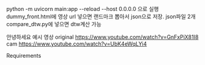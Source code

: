 python -m uvicorn main:app --reload --host 0.0.0.0 으로 실행
dummy_front.html에 영상 url 넣으면 랜드마크 뽑아서 json으로 저장.
json파일 2개 compare_dtw.py에 넣으면 dtw계산 가능

안녕하세요 예시 영상
original https://www.youtube.com/watch?v=GnFxPiX81I8
cam https://www.youtube.com/watch?v=UbK4eWqLYi4

Requirements